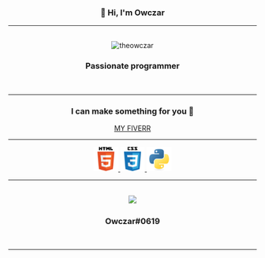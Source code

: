 <h3 align="center">👋 Hi, I'm Owczar</h3>
<hr>
<br>
<div align="center"><img src="https://komarev.com/ghpvc/?username=theowczar&color=blueviolet&style=for-the-badge&label=profile+views" alt="theowczar" />
<h3 align="center">Passionate programmer</h3>
<br>
<hr>

### I can make something for you 🙂
[MY FIVERR](https://www.fiverr.com/owczar)

<hr>
<a href="https://www.w3.org/html/" target="_blank" rel="noreferrer"> <img src="https://raw.githubusercontent.com/devicons/devicon/master/icons/html5/html5-original-wordmark.svg" alt="html5" width="50" height="50"/> </a> 
<a href="https://www.w3schools.com/css/" target="_blank" rel="noreferrer"> <img src="https://raw.githubusercontent.com/devicons/devicon/master/icons/css3/css3-original-wordmark.svg" alt="css3" width="50" height="50"/> </a> 
<a href="https://www.python.org" target="_blank" rel="noreferrer"> <img src="https://raw.githubusercontent.com/devicons/devicon/master/icons/python/python-original.svg" alt="python" width="50" height="50"/> </a> 
<hr>
<br>
<img src="https://i.imgur.com/DbgkdL7.png" width="60">
<h3>Owczar#0619</h3> 
<br>
<hr>
